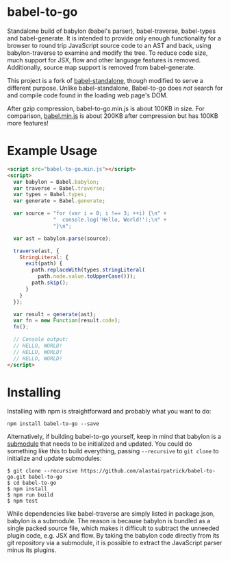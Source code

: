 babel-to-go
===========

Standalone build of babylon (babel's parser), babel-traverse, babel-types and babel-generate. It is intended to provide only enough functionality for a browser to round trip JavaScript source code to an AST and back,
using babylon-traverse to examine and modify the tree. To reduce code size, much support for JSX, flow and other language features is removed. Additionally, source map support is removed from babel-generate.

This project is a fork of [babel-standalone](https://github.com/babel/babel-standalone), though modified to serve a different purpose. Unlike babel-standalone, Babel-to-go does _not_ search for and compile code found in the loading web page's DOM.

After gzip compression, babel-to-go.min.js is about 100KB in size. For comparison, [babel.min.js](https://github.com/babel/babel-standalone/releases) is about 200KB after compression but has 100KB more features!

Example Usage
=============

```html
<script src="babel-to-go.min.js"></script>
<script>
  var babylon = Babel.babylon;
  var traverse = Babel.traverse;
  var types = Babel.types;
  var generate = Babel.generate;

  var source = "for (var i = 0; i !== 3; ++i) {\n" +
               "  console.log('Hello, World!');\n" +
               "}\n";

  var ast = babylon.parse(source);

  traverse(ast, {
    StringLiteral: {
      exit(path) {
        path.replaceWith(types.stringLiteral(
          path.node.value.toUpperCase()));
        path.skip();
      }
    }
  });

  var result = generate(ast);
  var fn = new Function(result.code);
  fn();

  // Console output:
  // HELLO, WORLD!
  // HELLO, WORLD!
  // HELLO, WORLD!
</script>
```

Installing
==========

Installing with npm is straightforward and probably what you want to do:

```
npm install babel-to-go --save
```

Alternatively, if building babel-to-go yourself, keep in mind that babylon is a [submodule](https://github.com/blog/2104-working-with-submodules) that needs to be initialized and updated. You could do something like this to build everything, passing `--recursive` to `git clone` to initialize and update submodules:

```
$ git clone --recursive https://github.com/alastairpatrick/babel-to-go.git babel-to-go
$ cd babel-to-go
$ npm install
$ npm run build
$ npm test
```

While dependencies like babel-traverse are simply listed in package.json, babylon is a submodule. The reason is because babylon is bundled as a single packed source file, which makes it difficult to subtract the unneeded plugin code, e.g. JSX and flow. By taking the babylon code directly from its git repository via a submodule, it is possible to extract the JavaScript parser minus its plugins.